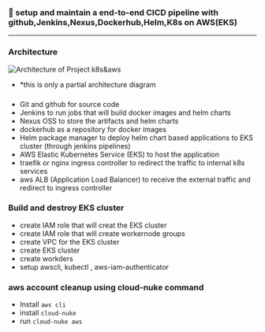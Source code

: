 ### :camel: setup and maintain a end-to-end CICD pipeline with github,Jenkins,Nexus,Dockerhub,Helm,K8s on AWS(EKS)
---
### Architecture 
![Architecture of Project k8s&aws](https://i.gyazo.com/6e66f96059ab7628491ae496bc595bf6.png)

* *this is only a partial architecture diagram

### 
* Git and github for source code 
* Jenkins to run jobs that will build docker images and helm charts
* Nexus OSS to store the artifacts and helm charts
* dockerhub as a repository for docker images 
* Helm package manager to deploy helm chart based applications to EKS cluster (through jenkins pipelines)
* AWS Elastic Kubernetes Service (EKS) to host the application 
* traefik or nginx ingress controller to redirect the traffic to internal k8s services
* aws ALB (Application Load Balancer) to receive the external traffic and redirect to ingress controller

### Build and destroy EKS cluster
* create IAM role that will creat the EKS cluster
* create IAM role that will create workernode groups
* create VPC for the EKS cluster
* create EKS cluster
* create workders
* setup awscli, kubectl , aws-iam-authenticator








### aws account cleanup using cloud-nuke command 
* Install `aws cli`
* install `cloud-nuke`
* run `cloud-nuke aws`
